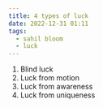 ```yaml
---
title: 4 types of luck
date: 2022-12-31 01:11
tags:
  - sahil bloom
  - luck
---
```


1. Blind luck
2. Luck from motion
3. Luck from awareness
4. Luck from uniqueness
